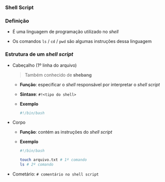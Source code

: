 ### Shell Script

### Definição

* É uma linguagem de programação utilizado no *shell*

* Os comandos `ls` / `cd` / `pwd` são algumas instruções dessa linguagem

### Estrutura de um *shell script*

* Cabeçalho (1º linha do arquivo)

  > Também conhecido de **shebang**

  * **Função**: especificar o *shell* responsável por interpretar o *shell script*

  * **Sintaxe**: `#!<tipo do shell>`

  * **Exemplo**

    ```bash
    #!/bin/bash
    ```

* Corpo

  * **Função**: contém as instruções do *shell script*

  * **Exemplo**

    ```bash
    #!/bin/bash

    touch arquivo.txt # 1º comando
    ls # 2º comando
    ```

* Cometário: `# comentário no shell script`
